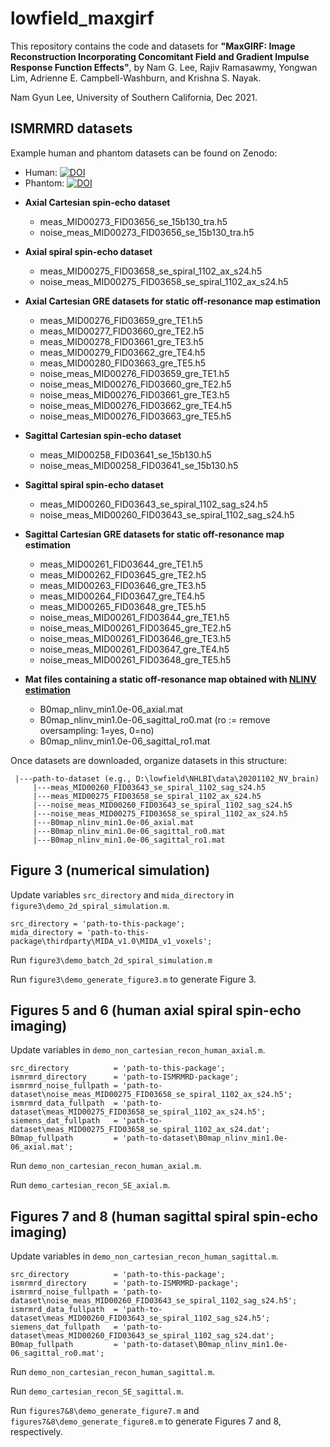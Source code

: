 # lowfield_maxgirf

This repository contains the code and datasets for
**"MaxGIRF: Image Reconstruction Incorporating Concomitant Field and Gradient Impulse Response Function Effects"**, by Nam G. Lee, Rajiv Ramasawmy, Yongwan Lim, Adrienne E. Campbell-Washburn, and Krishna S. Nayak.

Nam Gyun Lee, University of Southern California, Dec 2021.

## ISMRMRD datasets
Example human and phantom datasets can be found on Zenodo:

- Human: [![DOI](https://zenodo.org/badge/DOI/10.5281/zenodo.5830910.svg)](https://doi.org/10.5281/zenodo.5830910)
- Phantom: [![DOI](https://zenodo.org/badge/DOI/10.5281/zenodo.5874604.svg)](https://doi.org/10.5281/zenodo.5874604)

* **Axial Cartesian spin-echo dataset**
  - meas_MID00273_FID03656_se_15b130_tra.h5
  - noise_meas_MID00273_FID03656_se_15b130_tra.h5

* **Axial spiral spin-echo dataset** 
  - meas_MID00275_FID03658_se_spiral_1102_ax_s24.h5
  - noise_meas_MID00275_FID03658_se_spiral_1102_ax_s24.h5

* **Axial Cartesian GRE datasets for static off-resonance map estimation**

  - meas_MID00276_FID03659_gre_TE1.h5
  - meas_MID00277_FID03660_gre_TE2.h5
  - meas_MID00278_FID03661_gre_TE3.h5
  - meas_MID00279_FID03662_gre_TE4.h5
  - meas_MID00280_FID03663_gre_TE5.h5
  - noise_meas_MID00276_FID03659_gre_TE1.h5
  - noise_meas_MID00276_FID03660_gre_TE2.h5
  - noise_meas_MID00276_FID03661_gre_TE3.h5
  - noise_meas_MID00276_FID03662_gre_TE4.h5
  - noise_meas_MID00276_FID03663_gre_TE5.h5

* **Sagittal Cartesian spin-echo dataset**
  - meas_MID00258_FID03641_se_15b130.h5
  - noise_meas_MID00258_FID03641_se_15b130.h5
  
* **Sagittal spiral spin-echo dataset**
  - meas_MID00260_FID03643_se_spiral_1102_sag_s24.h5
  - noise_meas_MID00260_FID03643_se_spiral_1102_sag_s24.h5
  
* **Sagittal Cartesian GRE datasets for static off-resonance map estimation**
  - meas_MID00261_FID03644_gre_TE1.h5
  - meas_MID00262_FID03645_gre_TE2.h5
  - meas_MID00263_FID03646_gre_TE3.h5
  - meas_MID00264_FID03647_gre_TE4.h5
  - meas_MID00265_FID03648_gre_TE5.h5
  - noise_meas_MID00261_FID03644_gre_TE1.h5
  - noise_meas_MID00261_FID03645_gre_TE2.h5
  - noise_meas_MID00261_FID03646_gre_TE3.h5
  - noise_meas_MID00261_FID03647_gre_TE4.h5
  - noise_meas_MID00261_FID03648_gre_TE5.h5

* **Mat files containing a static off-resonance map obtained with [NLINV estimation](https://github.com/usc-mrel/nlinv_estimation)**
  - B0map_nlinv_min1.0e-06_axial.mat
  - B0map_nlinv_min1.0e-06_sagittal_ro0.mat (ro := remove oversampling: 1=yes, 0=no)
  - B0map_nlinv_min1.0e-06_sagittal_ro1.mat

Once datasets are downloaded, organize datasets in this structure:
 
     |---path-to-dataset (e.g., D:\lowfield\NHLBI\data\20201102_NV_brain)
         |---meas_MID00260_FID03643_se_spiral_1102_sag_s24.h5
         |---meas_MID00275_FID03658_se_spiral_1102_ax_s24.h5
         |---noise_meas_MID00260_FID03643_se_spiral_1102_sag_s24.h5
         |---noise_meas_MID00275_FID03658_se_spiral_1102_ax_s24.h5
         |---B0map_nlinv_min1.0e-06_axial.mat
         |---B0map_nlinv_min1.0e-06_sagittal_ro0.mat
         |---B0map_nlinv_min1.0e-06_sagittal_ro1.mat

## Figure 3 (numerical simulation)

Update variables `src_directory` and `mida_directory` in `figure3\demo_2d_spiral_simulation.m`.

    src_directory = 'path-to-this-package';
    mida_directory = 'path-to-this-package\thirdparty\MIDA_v1.0\MIDA_v1_voxels';
 
Run `figure3\demo_batch_2d_spiral_simulation.m`

Run `figure3\demo_generate_figure3.m` to generate Figure 3.
 
## Figures 5 and 6 (human axial spiral spin-echo imaging)

Update variables in `demo_non_cartesian_recon_human_axial.m`.

    src_directory          = 'path-to-this-package';
    ismrmrd_directory      = 'path-to-ISMRMRD-package';
    ismrmrd_noise_fullpath = 'path-to-dataset\noise_meas_MID00275_FID03658_se_spiral_1102_ax_s24.h5';
    ismrmrd_data_fullpath  = 'path-to-dataset\meas_MID00275_FID03658_se_spiral_1102_ax_s24.h5';
    siemens_dat_fullpath   = 'path-to-dataset\meas_MID00275_FID03658_se_spiral_1102_ax_s24.dat';
    B0map_fullpath         = 'path-to-dataset\B0map_nlinv_min1.0e-06_axial.mat';

Run `demo_non_cartesian_recon_human_axial.m`.

Run `demo_cartesian_recon_SE_axial.m`.

## Figures 7 and 8 (human sagittal spiral spin-echo imaging)

Update variables in `demo_non_cartesian_recon_human_sagittal.m`.

    src_directory          = 'path-to-this-package';
    ismrmrd_directory      = 'path-to-ISMRMRD-package';
    ismrmrd_noise_fullpath = 'path-to-dataset\noise_meas_MID00260_FID03643_se_spiral_1102_sag_s24.h5';
    ismrmrd_data_fullpath  = 'path-to-dataset\meas_MID00260_FID03643_se_spiral_1102_sag_s24.h5';
    siemens_dat_fullpath   = 'path-to-dataset\meas_MID00260_FID03643_se_spiral_1102_sag_s24.dat';
    B0map_fullpath         = 'path-to-dataset\B0map_nlinv_min1.0e-06_sagittal_ro0.mat';

Run `demo_non_cartesian_recon_human_sagittal.m`.

Run `demo_cartesian_recon_SE_sagittal.m`.

Run `figures7&8\demo_generate_figure7.m` and `figures7&8\demo_generate_figure8.m` to generate Figures 7 and 8, respectively.
